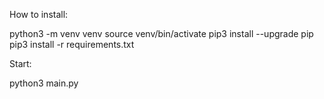 How to install:

python3 -m venv venv
source venv/bin/activate
pip3 install --upgrade pip
pip3 install -r requirements.txt


Start:

python3 main.py

